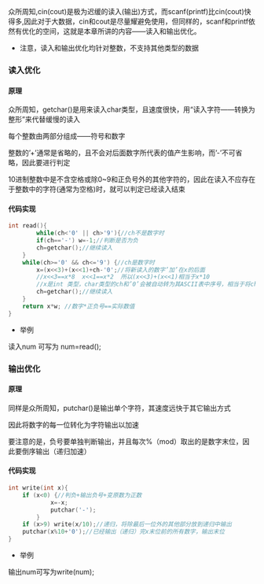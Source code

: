 众所周知,cin(cout)是极为迟缓的读入(输出)方式，而scanf(printf)比cin(cout)快得多,因此对于大数据，cin和cout是尽量耀避免使用，但同样的，scanf和printf依然有优化的空间，这就是本章所讲的内容——读入和输出优化。

* 注意，读入和输出优化均针对整数，不支持其他类型的数据

### 读入优化

#### 原理

众所周知，getchar()是用来读入char类型，且速度很快，用“读入字符——转换为整形”来代替缓慢的读入

每个整数由两部分组成——符号和数字

整数的’+’通常是省略的，且不会对后面数字所代表的值产生影响，而’-’不可省略，因此要进行判定

10进制整数中是不含空格或除0~9和正负号外的其他字符的，因此在读入不应存在于整数中的字符(通常为空格)时，就可以判定已经读入结束

#### 代码实现

```cpp
int read(){
    	while(ch<'0' || ch>'9'){//ch不是数字时
		if(ch=='-') w=-1;//判断是否为负
		ch=getchar();//继续读入
	}
	while(ch>='0' && ch<='9') {//ch是数字时
		x=(x<<3)+(x<<1)+ch-'0';//将新读入的数字’加’在x的后面
		//x<<3==x*8  x<<1==x*2  所以(x<<3)+(x<<1)相当于x*10
		//x是int 类型，char类型的ch和’0’会被自动转为其ASCII表中序号，相当于将ch转化为对应数字
		ch=getchar();//继续读入
	}
	return x*w; //数字*正负号==实际数值
}
```

* 举例 

读入num 可写为 num=read();
### 输出优化

#### 原理

同样是众所周知，putchar()是输出单个字符，其速度远快于其它输出方式 

因此将数字的每一位转化为字符输出以加速

要注意的是，负号要单独判断输出，并且每次%（mod）取出的是数字末位，因此要倒序输出（递归加速）

#### 代码实现

```cpp
int write(int x){
	if (x<0) {//判负+输出负号+变原数为正数
    		x=-x;
        	putchar('-');
    	}
	if (x>9) write(x/10);//递归，将除最后一位外的其他部分放到递归中输出
	putchar(x%10+'0');//已经输出（递归）完x末位前的所有数字，输出末位
}
```

* 举例

输出num可写为write(num);
